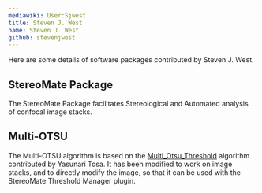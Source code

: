 ```yaml
---
mediawiki: User:Sjwest
title: Steven J. West
name: Steven J. West
github: stevenjwest
---
```


Here are some details of software packages contributed by Steven J. West.

## StereoMate Package

The StereoMate Package facilitates Stereological and Automated analysis of
confocal image stacks.

## Multi-OTSU

The Multi-OTSU algorithm is based on the
[Multi_Otsu_Threshold](/plugins/multi-otsu-threshold) algorithm contributed by
Yasunari Tosa. It has been modified to work on image stacks, and to directly
modify the image, so that it can be used with the StereoMate Threshold Manager
plugin.

